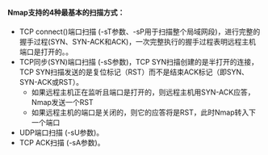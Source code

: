 #### Nmap支持的4种最基本的扫描方式：
- TCP connect()端口扫描 (-sT参数、-sP用于扫描整个局域网段)，进行完整的握手过程(SYN、SYN-ACK和ACK)，一次完整执行的握手过程表明远程主机端口是打开的。。
- TCP同步(SYN)端口扫描 (-sS参数)，TCP SYN扫描创建的是半打开的连接，TCP SYN扫描发送的是复位标记（RST）而不是结束ACK标记（即SYN、SYN-ACK或RST）。
  - 如果远程主机正在监听且端口是打开的，则远程主机用SYN-ACK应答，Nmap发送一个RST
  - 如果远程主机的端口是关闭的，则它的应答将是RST，此时Nmap转入下一个端口
- UDP端口扫描 (-sU参数)。
- TCP ACK扫描 (-sA参数)。